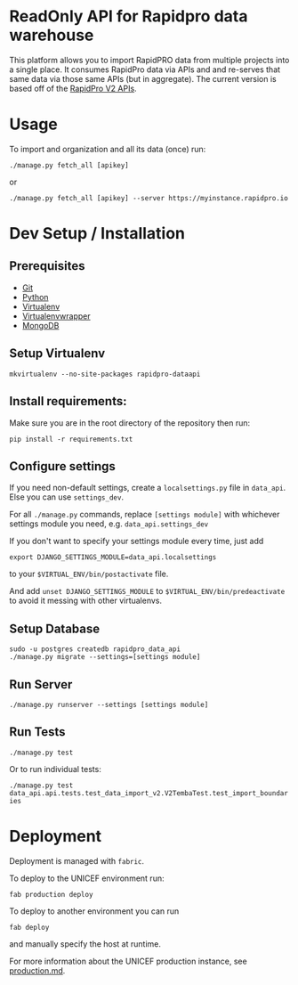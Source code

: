 # ReadOnly API for Rapidpro data warehouse

This platform allows you to import RapidPRO data from multiple projects into a single place.
It consumes RapidPro data via APIs and and re-serves that same data via those same APIs (but in aggregate).
The current version is based off of the [RapidPro V2 APIs](https://app.rapidpro.io/api/v2/).

# Usage

To import and organization and all its data (once) run:

```
./manage.py fetch_all [apikey]
```

or

```
./manage.py fetch_all [apikey] --server https://myinstance.rapidpro.io
```

# Dev Setup / Installation

## Prerequisites

- [Git](https://git-scm.com/book/en/v2/Getting-Started-Installing-Git)
- [Python](https://www.python.org/downloads/)
- [Virtualenv](https://virtualenv.pypa.io/en/stable/)
- [Virtualenvwrapper](https://virtualenvwrapper.readthedocs.io/en/latest/)
- [MongoDB](https://docs.mongodb.com/manual/administration/install-community/)

## Setup Virtualenv

`mkvirtualenv --no-site-packages rapidpro-dataapi`

## Install requirements:

Make sure you are in the root directory of the repository then run:

`pip install -r requirements.txt`

## Configure settings

If you need non-default settings, create a `localsettings.py` file in `data_api`.
Else you can use `settings_dev`.

For all `./manage.py` commands, replace `[settings module]` with whichever settings module you need, e.g. `data_api.settings_dev`

If you don't want to specify your settings module every time, just add

`export DJANGO_SETTINGS_MODULE=data_api.localsettings`

to your `$VIRTUAL_ENV/bin/postactivate` file.

And add `unset DJANGO_SETTINGS_MODULE` to `$VIRTUAL_ENV/bin/predeactivate` to avoid it messing with other virtualenvs.

## Setup Database

```
sudo -u postgres createdb rapidpro_data_api
./manage.py migrate --settings=[settings module]
```

## Run Server

`./manage.py runserver --settings [settings module]`

## Run Tests

`./manage.py test`

Or to run individual tests:

`./manage.py test data_api.api.tests.test_data_import_v2.V2TembaTest.test_import_boundaries`

# Deployment

Deployment is managed with `fabric`.

To deploy to the UNICEF environment run:

`fab production deploy`

To deploy to another environment you can run

`fab deploy`

and manually specify the host at runtime.

For more information about the UNICEF production instance, see [production.md](../docs/production.md).
